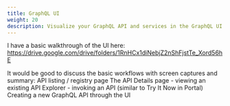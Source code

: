 ```yaml
---
title: GraphQL UI
weight: 20
description: Visualize your GraphQL API and services in the GraphQL UI.
---
```


I have a basic walkthrough of the UI here:
https://drive.google.com/drive/folders/1RnHCx1diNebjZ2nShFjstTe_Xord56hE

It would be good to discuss the basic workflows with screen captures and summary:
API listing / registry page
The API Details page - viewing an existing API
Explorer - invoking an API (similar to Try It Now in Portal)
Creating a new GraphQL API through the UI